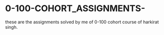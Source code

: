 # 0-100-COHORT_ASSIGNMENTS-
these are the assignments solved by me of 0-100 cohort  course of harkirat singh. 
